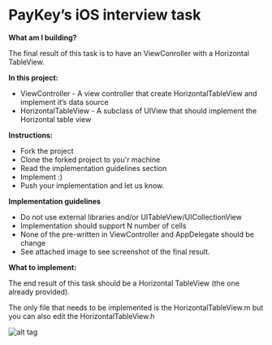 # PayKey’s iOS interview task

**What am I building?**

The final result of this task is to have an ViewConroller with a Horizontal TableView.

**In this project:**
  - ViewController - A view controller that create HorizontalTableView and implement it’s data source 
  - HorizontalTableView - A subclass of UIView that should implement the Horizontal table view

**Instructions:**
  - Fork the project
  - Clone the forked project to you'r machine
  - Read the implementation guidelines section
  - Implement :)
  - Push your implementation and let us know.

**Implementation guidelines**
- Do not use external libraries and/or UITableView/UICollectionView
- Implementation should support N number of cells
- None of the pre-written in ViewController and AppDelegate should be change
- See attached image to see screenshot of the final result.

**What to implement:**

The end result of this task should be a Horizontal TableView (the one already provided).

The only file that needs to be implemented is the HorizontalTableView.m but you can also edit the HorizontalTableView.h

![alt tag](https://github.com/GetGems/ios-assignment/blob/master/final_result.png)




